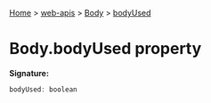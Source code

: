 [Home](./index) &gt; [web-apis](web-apis.md) &gt; [Body](web-apis.body.md) &gt; [bodyUsed](web-apis.body.bodyused.md)

# Body.bodyUsed property


**Signature:**
```javascript
bodyUsed: boolean
```
